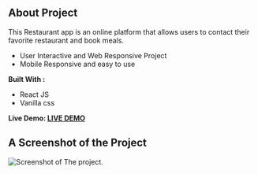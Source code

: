## About Project
This Restaurant app is an online platform that allows users to contact their favorite restaurant and book meals. 
- User Interactive and Web Responsive Project
- Mobile Responsive and easy to use

**Built With :**
- React JS
- Vanilla css

**Live Demo: [LIVE DEMO](https://afro-cuisine.vercel.app/)**

## A Screenshot of the Project
![Screenshot of The project.](https://i.ibb.co/1ZSYcJB/Screenshot-2024-03-09-at-10-11-18-Afro-Cuisine.png)
